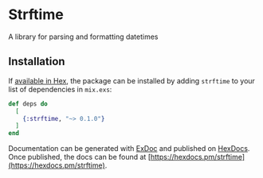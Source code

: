 # Strftime
A library for parsing and formatting datetimes

## Installation

If [available in Hex](https://hex.pm/docs/publish), the package can be installed
by adding `strftime` to your list of dependencies in `mix.exs`:

```elixir
def deps do
  [
    {:strftime, "~> 0.1.0"}
  ]
end
```

Documentation can be generated with [ExDoc](https://github.com/elixir-lang/ex_doc)
and published on [HexDocs](https://hexdocs.pm). Once published, the docs can
be found at [https://hexdocs.pm/strftime](https://hexdocs.pm/strftime).

